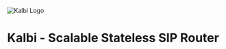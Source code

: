 ![Kalbi Logo](https://raw.githubusercontent.com/hyperioxx/Kalbi/master/doc/images/logo_transparent_background.png "Kalbi Logo")

# Kalbi - Scalable Stateless SIP Router 
